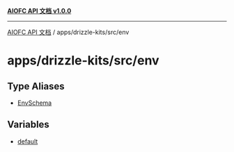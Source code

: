 [**AIOFC API 文档 v1.0.0**](../../../../README.md)

***

[AIOFC API 文档](../../../../modules.md) / apps/drizzle-kits/src/env

# apps/drizzle-kits/src/env

## Type Aliases

- [EnvSchema](type-aliases/EnvSchema.md)

## Variables

- [default](variables/default.md)
